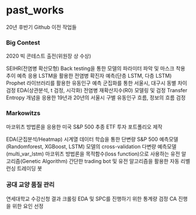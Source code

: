 # past_works
20년 후반기 Github 이전 작업들


### Big Contest ###

2020 빅 콘테스트 출전(위원장 상 수상)

SEIHR(전염병 확산모형) Back testing을 통한 모델의 파라미터 파악 및 마스크 착용 추이 예측 응용
LSTM을 활용한 전염병 확진자 예측(단층 LSTM, 다층 LSTM)
Prophet 라이브러리를 활용한 유동인구 예측
군집화를 통한 서울시, 대구시 동별 차이 검정
EDA(상관분석, t 검정, 시각화)
전염병 재확산지수(R0) 모델링 및 검정
Transfer Entropy 개념을 응용한 19년과 20년의 서울시 구별 유동인구 흐름, 정보의 흐름 검정


### Markowitzs ###

마코위츠 방법론을 응용한 미국 S&P 500 추종 ETF 투자 포트폴리오 제작

EDA(군집분석/Heatmap)
시계열 데이터 학습을 통한 단변량 S&P 500 예측모델(Randomforest, XGBoost, LSTM)
모델의 cross-validation
다변량 예측모델(multi_var_lstm)
마코위츠 방법론을 목적함수(loss function)으로 사용하는 유전 알고리즘(Genetic Algorithm)
간단한 trading bot 및 유전 알고리즘을 활용한 자동 리벨런싱 트레이딩 봇

### 공대 교양 품질 관리 ###

연세대학교 수강신청 결과 크롤링
EDA 및 SPC를 진행하기 위한 통계량 검정
CA 진행을 위한 요인 선정
